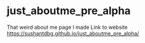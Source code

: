 # just_aboutme_pre_alpha
That weird about me page I made
Link to website https://sushantdbg.github.io/just_aboutme_pre_alpha/
